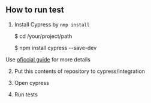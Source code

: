 ## **How to run test**

1. Install Cypress by `nmp install`

   $ cd /your/project/path

   $ npm install cypress --save-dev

Use [oficcial guide](https://docs.cypress.io/guides/getting-started/installing-cypress.html#System-requirements) for more details

2. Put this contents of repository to cypress/integration 

3. Open cypress

4. Run tests
